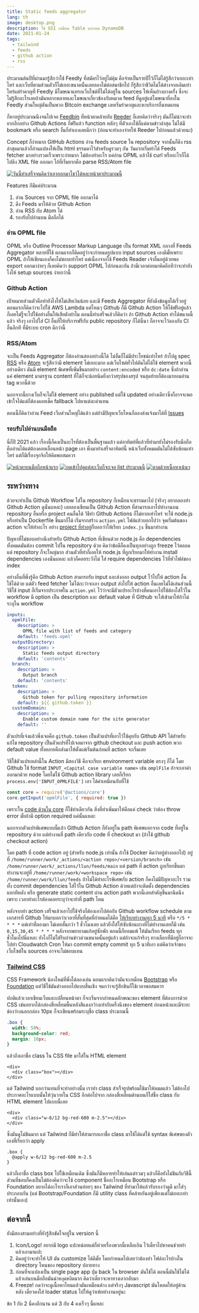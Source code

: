 ```yaml
---
title: Static feeds aggregator
lang: th
image: desktop.png
description: ใช้ GSI เสมือน Table แยกบน DynamoDB
date: 2021-01-24
tags:
  - tailwind
  - feeds
  - github action
  - rss
---
```


ประมาณต้นปีที่ผ่านมารู้สึกว่าใช้ Feedly ที่สมัครไว้อยู่ไม่คุ้ม คือจ่ายเป็นรายปีไว้ก็ไม่ได้รู้สึกว่าเยอะเท่าไหร่ และเว็บที่ตามส่วนตัวก็ไม่เยอะขนาดนั้นเลยลองไม่ต่อสมาชิกไป ก็รู้สึกว่าชีวิตไม่ได้ต่างจากเดิมเท่าไหร่แต่รำคาญที่ Feedly มีโฆษณาแทรกเว็บไซต์ที่ไม่ได้อยู่ใน sources ให้เห็นบ้างบางครั้ง ซึ่งจะไม่รู้สึกอะไรเลยถ้ามันหลากหลายและโฆษณาเกี่ยวข้องกับหมวด feed ที่ดูอยู่แต่โฆษณาที่ลงใน Feedly ส่วนใหญ่ดันเป็นพวก Bitcoin exchange เลยเริ่มรำคาญและหาบริการอื่นทดแทน

ก็หาอยู่ประมาณนึงจนไปเจอ [Feedbin](https://feedbin.com/) ที่หน้าตาคล้ายกับ [Reeder](https://reederapp.com/) ก็เลยคิดว่าจริงๆ มันก็ไม่น่าจะทำยากอีกอย่าง Github Actions ก็ฟรีแล้ว function หลักๆ ที่ตัวเองใช้ก็แค่ตามข่าวล่าสุด ไม่ได้มี bookmark หรือ search งั้นก็ทำเองเลยดีกว่า (ก่อนจะทำเองจ่ายให้ Reeder ไปก่อนแล้วด้วยนะ)

Concept ก็ง่ายมาก GitHub Actions อ่าน feeds source ใน repository จากนั้นก็ดึง rss ล่าสุดมาแล้วก็อ่านแปลงให้เป็น html ธรรมดาไว้สำหรับดูรวมๆ กัน วันแรกเริ่มทำได้ Feeds fetcher มาอย่างรวดเร็วเพราะง่ายมาก ไม่ต้องทำอะไร แค่อ่าน OPML แล้วใช้ curl หรืออะไรก็ได้ไปดึง XML file ออกมา ไอ้ที่เริ่มยากคือ parse RSS/Atom file

[![วันนี้ทำเสร็จจนคิดว่าเอาออกมาโชว์ได้หละหน้าตาประมาณนี้](desktop-pichi.png)](desktop.png)

Features กีมีแค่ประมาณ

1. อ่าน Sources จาก OPML file ออกมาได้
2. ดึง Feeds มาให้ด้วย Github Action
3. อ่าน RSS กับ Atom ได้
4. รองรับไปอ่านบน มือถือได้

### อ่าน OPML file

OPML หรือ Outline Processor Markup Language เป็น format XML กลางที่ Feeds Aggregator หลายที่ใช้ ตอนแรกก็คิดอยู่ว่าจะกำหนดรูปแบบ input sources เองดีมั้ยเพราะ OPML ถ้าให้เขียนเองก็คงไม่ชอบเท่าไหร่ แต่เนื่องจากใช้ Feeds Reader เจ้าอื่นอยู่ด้วยพอ export ออกมาง่ายๆ ก็เลยคิดว่า support OPML ไปก่อนละกัน ถ้ามีเวลาค่อยมาคิดอีกทีว่าจะทำยังไงให้ setup sources ง่ายกว่านี้

### Github Action

เป้าหมายส่วนตัวคือทำยังไงให้ไม่เสียเงินน้อย และมี Feeds Aggregator ที่ยังดึงข้อมูลได้เร็วอยู่ ตอนแรกก็คิดว่าจะไปใช้ AWS Lambda แต่ไหนๆ Github ก็มี Github Action ให้ใช้ฟรีอยู่แล้ว ก็เลยไม่รู็จะไปใช้อย่างอื่นให้เสียตังทำไม
ตอนนี้ทำเสร็จแล้วก็คิดว่า ถ้า Github Action ทำได้ขนาดนี้แล้ว จริงๆ เอาไปใส่ CI อื่นที่ให้บริการฟรีกับ public repository ก็ได้นี่นา ก็อาจจะไว้ลองกับ CI อื่นอีกที ที่มีระบบ cron ดีกว่านี้

### RSS/Atom

จะเป็น Feeds Aggregator ก็ต้องอ่านสองอย่างนี้ได้ ไม่งั้นก็ไม่มีประโยชน์เท่าไหร่ ถ้าไปดู spec [RSS](https://validator.w3.org/feed/docs/rss2.html) หรือ [Atom](https://tools.ietf.org/html/rfc4287) จะรู้สึกว่ามี element ไม่เยอะมาก แต่เว็บไซต์ทั่วไปดันไม่ได้ใช้ element พวกนี้อย่างเดียว ดันมี element พิเศษที่เพิ่มขึ้นมาอย่าง `content:encoded` หรือ `dc:date` ซึ่งถ้าอ่านแค่ element มาตรฐาน content ที่ได้ก็จะน้อยนิดยิ่งกว่าสรุปของสรุป จนสุดท้ายก็ต้องมายอมอ่าน tag พวกนี้ด้วย

นอกจากนี้บางเว็บก็จะไม่ใช้ element อย่าง published แต่ใช้ updated อย่างเดียวซึ่งก็อาจจะพอเข้าใจได้แต่ก็ต้องคอยเช็ค fallback ไปหาแต่ละค่าแทน

ตอนนี้ก็คิดว่าอ่าน Feed เว็บส่วนใหญ่ได้แล้ว แต่ถ้ามีปัญหาเว็บไหนก็ลองส่งแจ้งมาได้ที่ [Issues](https://github.com/llun/feeds/issues)

### รอบรับไปอ่านบนมือถือ

นี่ก็ปี 2021 แล้ว เรื่องนี้ก็คงเป็นอะไรที่ต้องเป็นพื้นฐานแล้ว แต่อาทิตย์ที่แล้วที่ทำมายังไม่รองรับมือถือ คืออ่านได้แต่ต้องคอยเลื่อนหน้า page เอา พึ่งมาทำเสร็จอาทิตย์นี้ หน้าเว็บทั้งหมดมันไม่ได้ซับซ้อนเท่าไหร่ แต่ก็มีเรื่องจุกจิกให้คิดพอสมควร

[![หน้าตาบนมือถือหน้าแรก](mobile-category-pichi.png)](mobile-category.png)
[![กดเข้าไปดูแต่ละเว็บก็จะเจอ list ประมาณนี้](mobile-site-list-pichi.png)](mobile-site-list.png)
[![ตามด้วยเนื้อหาเน้นๆ](mobile-content-pichi.png)](mobile-content.png)

## ระหว่างทาง

ด้วยจะทำเป็น Github Workflow ใส่ใน repository ก็เหมือนจะธรรมดาไป (จริงๆ อยากลองทำ Github Action ดูนั่นแหละ) เลยลองเขียนเป็น Github Action ที่สามารถเอาไปทำงานบน repository อื่นหรือ project คนอื่นได้ วิธีทำ Github Actions ก็ไม่ยากเท่าไหร่ จะใช้ node.js หรือทำเป็น Dockerfile ขึ้นมาก็ได้ เริ่มจากสร้าง `action.yml` ไฟล์แล้วบอกไปว่า จุดเริ่มต้นของ action จะให้ทำอะไร อย่าง [project ที่ทำอยู่](https://github.com/llun/feeds/blob/main/action.yml)ก็บอกว่าให้เรียก `index.js` ขึ้นมาทำงาน

ปัญหาที่ไม่ชอบอย่างนึงสำหรับ Github Action ที่เขียนด้วย node.js คือ dependencies ทั้งหมดมันต้อง commit ไปใน repository ด้วย คิดว่าข้อดีก็คงเป็นทุกอย่างถูก freeze ไว้ตลอด แต่ repository ก็จะใหญ่มาก ส่วนตัวที่ทำก็เลยให้ node.js ที่ถูกเรียกมาให้ทำงาน install dependencies เองนั่นแหละ แล้วก็คอยระวังไม่ ใส่ require dependencies ไว้ที่หัวไฟล์ของ index

อย่างอื่นที่พึ่งรู้คือ Github Action สามารถรับ input และส่งออก output ไว้ไปให้ action อื่นใช้ได้ด้วย แต่ตัว feed fetcher ไม่ได้กะว่าจะเอา output ส่งไปให้ action อื่นเลยไม่ได้เล่นส่วนนี้ วิธีใช้ input ก็เริ่มจากประกาศใน `action.yml` ไว้ว่าจะมีตัวแปรอะไรบ้างที่คนเอาไปใช้ต้องใส่ไว้ใน workflow มี option เป็น description และ default value ที่ Github จะใส่เข้ามาให้ถ้าไม่ระบุใน workflow

```yml
inputs:
  opmlFile:
    description: >
      OPML file with list of feeds and category
    default: 'feeds.opml'
  outputDirectory:
    description: >
      Static feeds output directory
    default: 'contents'
  branch:
    description: >
      Output branch
    default: 'contents'
  token:
    description: >
      Github token for pulling repository information
    default: ${{ github.token }}
  customDomain:
    description: >
      Enable custom domain name for the site generator
    default: ''
```

ตัวแปรที่เจ๋งแล้วพึ่งเจอคือ `github.token` เป็นตัวแปรที่เอาไว้ใช้คุยกับ Github API ได้สำหรับแก้ไข repository เป็นตัวแปรที่ไปเจอมาจาก github checkout และ push action พวก default value ทั้งหลายคือส่งมาให้ตั้งแต่เริ่มต้นก่อนที่ action จะเริ่มเลย

วิธีใช้ตัวแปรเหล่านี้ใน Action มีสองวิธี คือจะเรียก environment variable ตรงๆ ก็ได้ โดย Github ใช้ format `INPUT_<Capital case variable name>` เช่น `omplFile` ถ้าจะเอาค่าออกมาด้วย node โดยไม่ใช้ Github action library เลยก็เรียก `process.env['INPUT_OPMLFILE']` เอา ได้ค่าเหมือนกับที่ใช้

```js
const core = require('@actions/core')
core.getInput('opmlFile', { required: true })
```

เพราะใน [code ด้านใน core](https://github.com/actions/toolkit/blob/main/packages/core/src/core.ts#L85-L86) ก็ใช้ท่าเดียวกัน สิ่งที่ทำเพิ่มมาให้คือแค่ check ว่าต้อง throw error มั้ยถ้ามี option required แค่นั้นแหละ

นอกจากตัวแปรพิเศษแบบนี้แล้ว Github Action ก็ยังอยู่ใน path พิเศษแยกจาก code ที่อยู่ใน repository ด้วย แต่ทำงานที่ path เดียวกับ code ที่ checkout มา​ (ถ้าใช้ github checkout action)

โดย path ที่ code action อยู่ (สำหรับ node.js เท่านั้น ถ้าใช้ Docker คิดว่าอยู่ต่างออกไป) อยู่ที่ `/home/runner/work/_actions/<action repo>/<version/branch>` เช่น `/home/runner/work/_actions/llun/feeds/main` แต่ path ที่ action ถูกเรียกขึ้นมาทำงานจะอยู่ที่ `/home/runner/work/<workspace repo>` เช่น `/home/runner/work/llun/feeds` ถ้าไม่ได้ทำอะไรพิเศษกับ action ก็คงไม่มีปัญหาอะไร รวมทั้ง commit dependencies ใส่ไว้ใน Github Action ด้วยแต่ถ้าจะติดตั้ง dependencies แยกทีหลัง หรือ generate static content ผ่าน action path พวกนี้เลยสำคัญขึ้นมานิดนึงเพราะ เวลาทำอะไรต้องคอยระบุว่าจะทำที่ path ไหน

หลังจากทำ action เสร็จแล้วเอาไปใช้จริงก็ต้องเอาไปต่อกับ Github workflow schedule ตามเอกสารที่ Github ให้มาบอกว่าเวลาที่สั้นที่สุดที่กำหนดได้คือ [ให้เรียกทำงานทุก 5 นาที](https://docs.github.com/en/actions/reference/workflow-syntax-for-github-actions#onschedule) หรือ `*/5 * * * *` แต่เท่าที่ลองมา ไม่เคยสั้นกว่า 1 ชั่วโมงเลย แล้วยิ่งใส่ให้ซับซ้อนบางที่ไม่ทำงานเลยก็มี เช่น `0,15,30,45 * * * *` หลังจากพยายามแก้อยู่ซักพัก ตอนนี้ก็ยอมแพ้ ให้มันเรียก feeds ทุกชั่วโมงไปนี่แหละ ยังไงก็ไม่ได้รีบอ่านข่าวด่วนขนาดนั้นอยู่แล้ว แต่ถ้าจะแก้จริงๆ ทางเลือกที่มีอยู่ก็อาจจะไปทำ Cloudwatch Cron ให้มา commit empty commit ทุก 5 นาทีเอา แต่คิดว่าเจ้าของเว็บไซต์ใน sources อาจจะไม่ชอบแทน

### [Tailwind CSS](https://tailwindcss.com/)

CSS Framework น้องใหม่ที่พึ่งได้ลองเล่น ตอนแรกคิดว่ามันจะเหมือน [Bootstrap](https://getbootstrap.com/) หรือ [Foundation](https://get.foundation/) แต่วิธีใช้มันต่างออกไปแบบสิ้นเชิง จนกว่าจะรู้สึกชินก็ใช้เวลาพอสมควร

ปกติแล้วเวลาเขียนเว็บและเปลี่ยนหน้าตา ก็จะเริ่มจากกำหนดลักษณะของ element ที่ต้องการด้วย CSS เช่นอยากได้กล่องสี่เหลี่ยมพื้นหลังสีแดงกว้างเท่ากับครึ่งนึงของ element ก่อนหน้าและมีระยะช่องว่างนอกกล่อง 10px ก็จะเขียนพร้อมระบุชื่อ class ประมาณนี้

```css
.box {
  width: 50%;
  background-color: red;
  margin: 10px;
}
```

แล้วถึงเอาชื่อ class ใน CSS file มาใส่ใน HTML element

```
<div>
  <div class="box"></div>
</div>
```

แต่ Tailwind บอกว่าแทนที่จะทำอย่างนั้น เราทำ class สำเร็จรูปพร้อมใช้มาให้หมดแล้ว ไม่ต้องไปประกาศอะไรแบบนั้นให้วุ่นวายใน CSS อีกต่อไปจาก กล่องสี่เหลี่ยมด้านบนก็ใส่ชื่อ class กับ HTML element ไปแบบนี้เลย

```
<div>
  <div class="w-6/12 bg-red-600 m-2.5"></div>
</div>
```

ซึ่งมันดูไม่ชินมาก แต่ Tailwind ก็มีท่าให้สามารถเอาชื่อ class มาใช้ได้แต่ใช้ syntax พิเศษของตัวเองที่เรียกว่า apply

```
.box {
  @apply w-6/12 bg-red-600 m-2.5
}
```

แล้วก็เอาชื่อ class box ไปใช้เหมือนเดิม ซึ่งมันก็มีหลายท่าให้เล่นแต่รวมๆ แล้วก็คือยังไม่ชินกับวิธีนี้ ส่วนที่ชอบก็คงเป็นไม่ต้องคิดว่าจะใช้ component ชื่ออะไรเหมือน Bootstrap หรือ Foundation อยากได้อะไรเราก็เอาส่วนย่อยๆ ของ Tailwind ที่ทำมาให้แล้วรับรองว่าดูดี มาใส่ๆ ประกอบกัน (แต่ Bootstrap/Foundation ก็มี utility class ที่คล้ายกันอยู่เพียงแต่ไม่เยอะเท่า เท่านั้นเอง)

## ต่อจากนี้

ยังมีสองสามอย่างที่ยังรู้สึกขัดใจอยู่ใน version นี้

1. Icon/Logo! อยากมี logo แปะหน่อยแต่ก็ห่วยเรื่องพวกนี้เหลือเกิน ไว้เดี๋ยวไปหาคนช่วยทำแล้วเอามาแปะ
2. คิดอยู่ว่าจะทำให้ UI มัน customize ได้ดีมั้ย โดยกำหนดไปเลยว่าต้องทำ ไฟล์อะไรบ้างใน directory ไหนของ repository ปลายทาง
3. ก่อนที่จะแปลงเป็น single page app ปุ่ม back ใน browser มันใช้ได้ ตอนนี้มันใช้ไม่ได้ แล้วเล่นบนมือถือมันน่าหงุดหงิดมาก คิดว่าเดี๋ยวจะหาทางเอากลับมา
4. Freeze! กดว่าจะดูเนื้อหาไหนแล้วมันเหมือนค้าง แต่จริงๆ Javascript มันโหลดให้อยู่ด้านหลัง เดี๋ยวคงใส่ loader status ไปให้ดูว่าเห้ยทำงานอยู่นะ

ข้อ 1 กับ 2 นี่คงอีกนาน แต่ 3 กับ 4 คงเร็วๆ นี้แหละ
